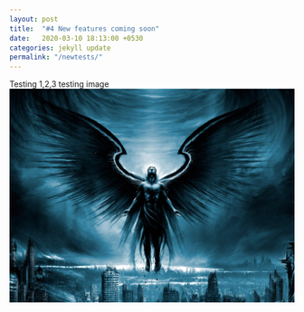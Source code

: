 ```yaml
---
layout: post
title:  "#4 New features coming soon"
date:   2020-03-10 18:13:00 +0530
categories: jekyll update
permalink: "/newtests/"
---
```

Testing 1,2,3
testing image 
<img src="images/first.jpg">